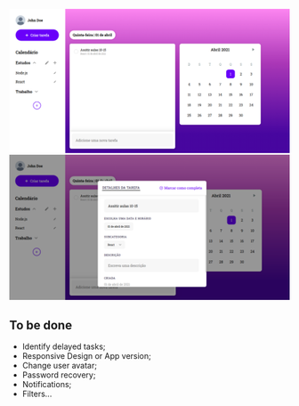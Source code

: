 ![home image](https://github.com/higorvital/to-do-web/blob/main/images/home.png)
![modal image](https://github.com/higorvital/to-do-web/blob/main/images/modal-tarefa.png)



## To be done

- Identify delayed tasks;
- Responsive Design or App version;
- Change user avatar;
- Password recovery;
- Notifications;
- Filters...
